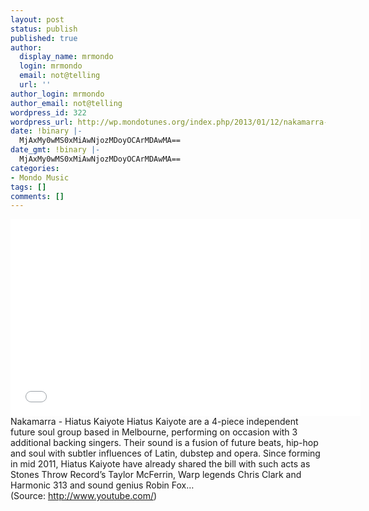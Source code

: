 ```yaml
---
layout: post
status: publish
published: true
author:
  display_name: mrmondo
  login: mrmondo
  email: not@telling
  url: ''
author_login: mrmondo
author_email: not@telling
wordpress_id: 322
wordpress_url: http://wp.mondotunes.org/index.php/2013/01/12/nakamarra-hiatus-kaiyote-hiatus-kaiyote-are-a/
date: !binary |-
  MjAxMy0wMS0xMiAwNjozMDoyOCArMDAwMA==
date_gmt: !binary |-
  MjAxMy0wMS0xMiAwNjozMDoyOCArMDAwMA==
categories:
- Mondo Music
tags: []
comments: []
---
```

<iframe width="560" height="315" src="//www.youtube.com/embed/TYfCBdBeWYQ" frameborder="0"> </iframe>
Nakamarra - Hiatus Kaiyote
<span>Hiatus Kaiyote are a 4-piece independent future soul group based in Melbourne, performing on occasion with 3 additional backing singers. Their sound is a fusion of future beats, hip-hop and soul with subtler influences of Latin, dubstep and opera. Since forming in mid 2011, Hiatus Kaiyote have already shared the bill with such acts as Stones Throw Record’s Taylor McFerrin, Warp legends Chris Clark and Harmonic 313 and sound genius Robin Fox&#8230;</span>
<div class="attribution">(<span>Source:</span> <a href="http://www.youtube.com/">http://www.youtube.com/</a>)</div>
